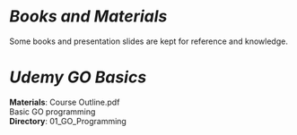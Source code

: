 # ***Books and Materials***
Some books and presentation slides are kept for reference and knowledge.

# ***Udemy GO Basics***
**Materials**: Course Outline.pdf  
Basic GO programming  
**Directory**: 01_GO_Programming



